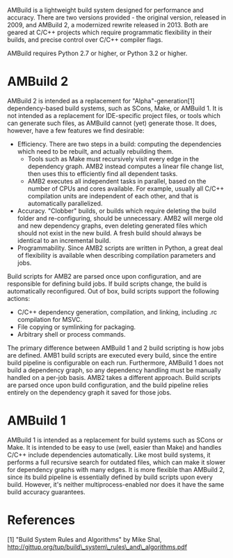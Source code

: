 AMBuild is a lightweight build system designed for performance and accuracy. There are two versions provided - the original version, released in 2009, and AMBuild 2, a modernized rewrite released in 2013. Both are geared at C/C++ projects which require programmatic flexibility in their builds, and precise control over C/C++ compiler flags.

AMBuild requires Python 2.7 or higher, or Python 3.2 or higher.

# AMBuild 2

AMBuild 2 is intended as a replacement for "Alpha"-generation[1] dependency-based build systems, such as SCons, Make, or AMBuild 1. It is not intended as a replacement for IDE-specific project files, or tools which can generate such files, as AMBuild cannot (yet) generate those. It does, however, have a few features we find desirable:

* Efficiency. There are two steps in a build: computing the dependencies which need to be rebuilt, and actually rebuilding them.
    * Tools such as Make must recursively visit every edge in the dependency graph. AMB2 instead computes a linear file change list, then uses this to efficiently find all dependent tasks.
    * AMB2 executes all independent tasks in parallel, based on the number of CPUs and cores available. For example, usually all C/C++ compilation units are independent of each other, and that is automatically parallelized.
* Accuracy. "Clobber" builds, or builds which require deleting the build folder and re-configuring, should be unnecessary. AMB2 will merge old and new dependency graphs, even deleting generated files which should not exist in the new build. A fresh build should always be identical to an incremental build.
* Programmability. Since AMB2 scripts are written in Python, a great deal of flexibility is available when describing compilation parameters and jobs.

Build scripts for AMB2 are parsed once upon configuration, and are responsible for defining build jobs. If build scripts change, the build is automatically reconfigured. Out of box, build scripts support the following actions:
* C/C++ dependency generation, compilation, and linking, including .rc compilation for MSVC.
* File copying or symlinking for packaging.
* Arbitrary shell or process commands.

The primary difference between AMBuild 1 and 2 build scripting is how jobs are defined. AMB1 build scripts are executed every build, since the entire build pipeline is configurable on each run. Furthermore, AMBuild 1 does not build a dependency graph, so any dependency handling must be manually handled on a per-job basis. AMB2 takes a different approach. Build scripts are parsed once upon build configuration, and the build pipeline relies entirely on the dependency graph it saved for those jobs.

# AMBuild 1

AMBuild 1 is intended as a replacement for build systems such as SCons or Make. It is intended to be easy to use (well, easier than Make) and handles C/C++ include dependencies automatically. Like most build systems, it performs a full recursive search for outdated files, which can make it slower for dependency graphs with many edges. It is more flexible than AMBuild 2, since its build pipeline is essentially defined by build scripts upon every build. However, it's neither multiprocess-enabled nor does it have the same build accuracy guarantees.

# References
[1] "Build System Rules and Algorithms" by Mike Shal, http://gittup.org/tup/build\_system\_rules\_and\_algorithms.pdf
